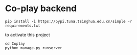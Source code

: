 # Co-play backend

```
pip install -i https://pypi.tuna.tsinghua.edu.cn/simple -r requirements.txt
```
to activate this project
```
cd Coplay
python manage.py runserver
```